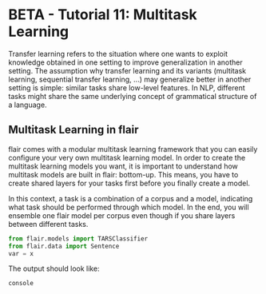 # BETA - Tutorial 11: Multitask Learning

Transfer learning refers to the situation where one wants to exploit
knowledge obtained in one setting to improve generalization in another
setting. The assumption why transfer learning and its variants
(multitask learning, sequential transfer learning, ...) may generalize
better in another setting is simple: similar tasks share low-level features.
In NLP, different tasks might share the same underlying concept of
grammatical structure of a language.
    
## Multitask Learning in flair

flair comes with a modular multitask learning framework that you can
easily configure your very own multitask learning model. In order to 
create the multitask learning models you want, it is important to understand
how multitask models are built in flair: bottom-up. This means, you 
have to create shared layers for your tasks first before you finally
create a model.

In this context, a task is a combination of a corpus and a model, indicating
what task should be performed through which model. In the end, you will
ensemble one flair model per corpus even though if you share layers between
different tasks.

```python
from flair.models import TARSClassifier
from flair.data import Sentence
var = x
```

The output should look like:

```console
console
```